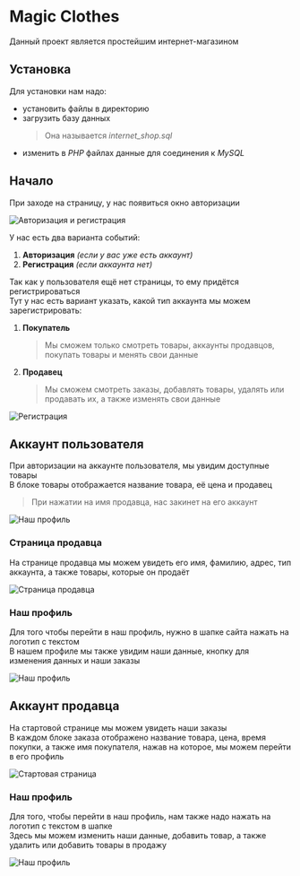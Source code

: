 # Magic Clothes
Данный проект является простейшим интернет-магазином  

## Установка
Для установки нам надо:
* установить файлы в директорию
* загрузить базу данных
    > Она называется *internet_shop.sql*
* изменить в *PHP* файлах данные для соединения к *MySQL*

## Начало

При заходе на страницу, у нас появиться окно авторизации  

![Авторизация и регистрация](readme/kp1.PNG "Авторизация и регистрация")

У нас есть два варианта событий:
1. **Авторизация** *(если у вас уже есть аккаунт)*
2. **Регистрация** *(если аккаунта нет)*

Так как у пользователя ещё нет страницы, то ему придётся регистрироваться  
Тут у нас есть вариант указать, какой тип аккаунта мы можем зарегистрировать:
1. **Покупатель**
    > Мы сможем только смотреть товары, аккаунты продавцов, покупать товары и менять свои данные
2. **Продавец**
    > Мы сможем смотреть заказы, добавлять товары, удалять или продавать их, а также изменять свои данные

![Регистрация](readme/kp2.PNG "Регистрация")

## Аккаунт пользователя
При авторизации на аккаунте пользователя, мы увидим доступные товары  
В блоке товары отображается название товара, её цена и продавец
> При нажатии на имя продавца, нас закинет на его аккаунт

![Наш профиль](readme/kp5.PNG "Наш профиль")
### Страница продавца
На странице продавца мы можем увидеть его имя, фамилию, адрес, тип аккаунта, а также товары, которые он продаёт

![Страница продавца](readme/kp6.PNG "Страница продавца")
### Наш профиль
Для того чтобы перейти в наш профиль, нужно в шапке сайта нажать на логотип с текстом  
В нашем профиле мы также увидим наши данные, кнопку для изменения данных и наши заказы

![Наш профиль](readme/kp7.PNG "Наш профиль")

## Аккаунт продавца
На стартовой странице мы можем увидеть наши заказы  
В каждом блоке заказа отображено название товара, цена, время покупки, а также имя покупателя, нажав на которое, мы можем перейти в его профиль 

![Стартовая страница](readme/kp3.PNG "Стартовая страница")

### Наш профиль
Для того, чтобы перейти в наш профиль, нам также надо нажать на логотип с текстом в шапке  
Здесь мы можем изменить наши данные, добавить товар, а также удалить или добавить товары в продажу

![Наш профиль](readme/kp4.PNG "Наш профиль")
